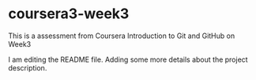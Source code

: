 # coursera3-week3
This is a assessment from Coursera Introduction to Git and GitHub on Week3

I am editing the README file. Adding some more details about the project description.
